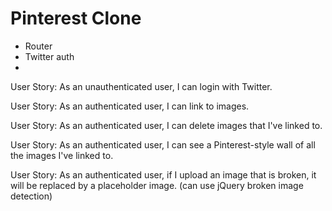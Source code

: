# Pinterest Clone

* Router
* Twitter auth
* 
User Story: As an unauthenticated user, I can login with Twitter.

User Story: As an authenticated user, I can link to images.

User Story: As an authenticated user, I can delete images that I've linked to.

User Story: As an authenticated user, I can see a Pinterest-style wall of all the images I've linked to.

User Story: As an authenticated user, if I upload an image that is broken, it will be replaced by a placeholder image. (can use jQuery broken image detection)
